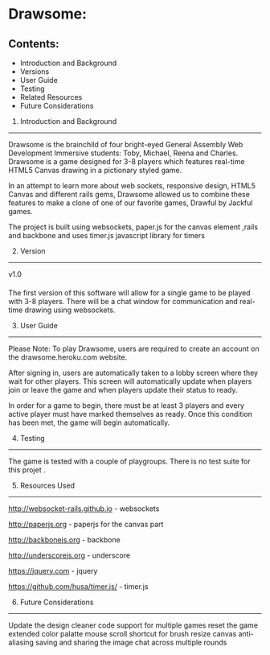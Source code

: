 Drawsome:
=========

Contents:
---------

- Introduction and Background
- Versions
- User Guide
- Testing
- Related Resources
- Future Considerations 

1. Introduction and Background
------------------------------

Drawsome is the brainchild of four bright-eyed General Assembly Web Development Immersive students: Toby, Michael, Reena and Charles. Drawsome is a game designed for 3-8 players which features real-time HTML5 Canvas drawing in a pictionary styled game. 

In an attempt to learn more about web sockets, responsive design, HTML5 Canvas and different rails gems, Drawsome allowed us to combine these features to make a clone of one of our favorite games, Drawful by Jackful games.

The project is built using websockets, paper.js for the canvas element ,rails and backbone and uses timer.js javascript library for timers 

2. Version
----------

v1.0 
####

The first version of this software will allow for a single game to be played with 3-8 players. There will be a chat window for communication and real-time drawing using websockets.

3. User Guide
-------------

Please Note: To play Drawsome, users are required to create an account on the drawsome.heroku.com website.

After signing in, users are automatically taken to a lobby screen where they wait for other players. This screen will automatically update when players join or leave the game and when players update their status to ready.

In order for a game to begin, there must be at least 3 players and every active player must have marked themselves as ready. Once this condition has been met, the game will begin automatically.

4. Testing
-----------

The game is tested with a couple of playgroups. There is no test suite for this projet .

5. Resources Used
------------------

http://websocket-rails.github.io - websockets 

http://paperjs.org  - paperjs for the canvas part

http://backbonejs.org - backbone

http://underscorejs.org - underscore

https://jquery.com - jquery

https://github.com/husa/timer.js/ - timer.js

6. Future Considerations
-------------------------

Update the design 
cleaner code 
support for multiple games
reset the game
extended color palatte
mouse scroll shortcut for brush resize
canvas anti-aliasing
saving and sharing the image
chat across multiple rounds



